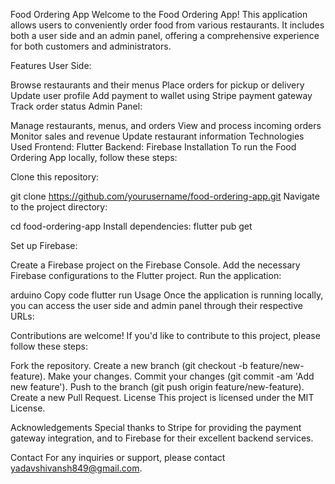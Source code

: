 Food Ordering App
Welcome to the Food Ordering App! This application allows users to conveniently order food from various restaurants. It includes both a user side and an admin panel, offering a comprehensive experience for both customers and administrators.

Features
User Side:

Browse restaurants and their menus
Place orders for pickup or delivery
Update user profile
Add payment to wallet using Stripe payment gateway
Track order status
Admin Panel:

Manage restaurants, menus, and orders
View and process incoming orders
Monitor sales and revenue
Update restaurant information
Technologies Used
Frontend: Flutter
Backend: Firebase
Installation
To run the Food Ordering App locally, follow these steps:

Clone this repository:


git clone https://github.com/yourusername/food-ordering-app.git
Navigate to the project directory:


cd food-ordering-app
Install dependencies:
flutter pub get


Set up Firebase:

Create a Firebase project on the Firebase Console.
Add the necessary Firebase configurations to the Flutter project.
Run the application:

arduino
Copy code
flutter run
Usage
Once the application is running locally, you can access the user side and admin panel through their respective URLs:


Contributions are welcome! If you'd like to contribute to this project, please follow these steps:

Fork the repository.
Create a new branch (git checkout -b feature/new-feature).
Make your changes.
Commit your changes (git commit -am 'Add new feature').
Push to the branch (git push origin feature/new-feature).
Create a new Pull Request.
License
This project is licensed under the MIT License.

Acknowledgements
Special thanks to Stripe for providing the payment gateway integration, and to Firebase for their excellent backend services.

Contact
For any inquiries or support, please contact yadavshivansh849@gmail.com.
